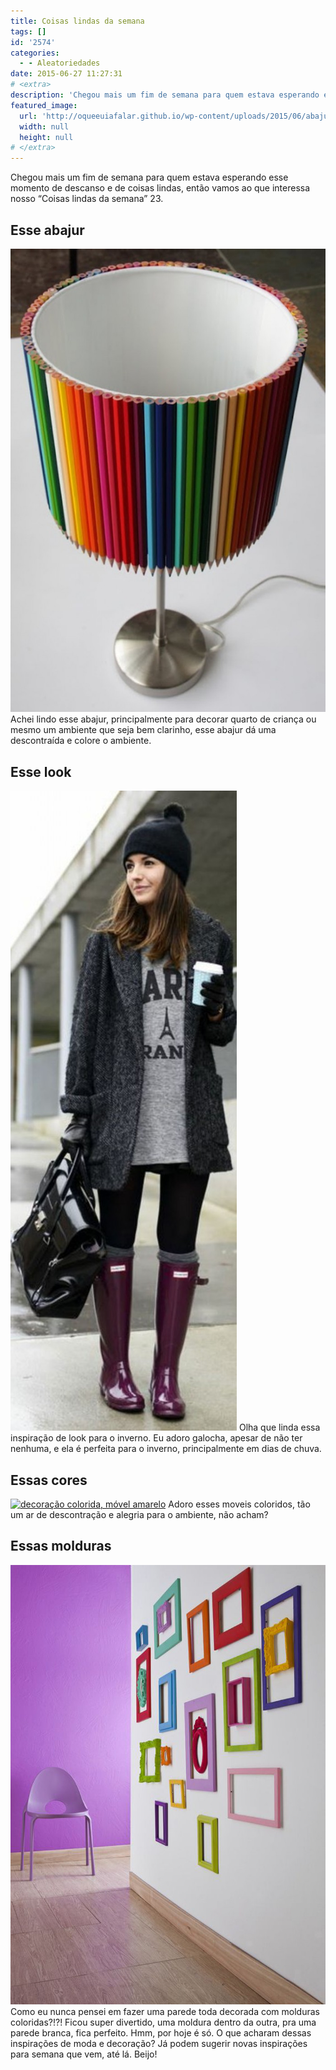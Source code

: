 ```yaml
---
title: Coisas lindas da semana
tags: []
id: '2574'
categories:
  - - Aleatoriedades
date: 2015-06-27 11:27:31
# <extra>
description: 'Chegou mais um fim de semana para quem estava esperando esse momento de descanso e de coisas lindas, então vamos ao que interessa nosso “Coisas lindas da semana” 23. Esse abajur Achei lindo esse abajur, principalmente para decorar quarto de criança ou mesmo um ambiente que seja bem clarinho, esse abajur dá uma descontraída e colore o ambiente. Esse look Olha que linda essa inspiração de look para o inverno. Eu adoro galocha, apesar de não ter nenhuma, e ela é perfeita para o inverno, principalmente em dias de chuva. Essas cores Adoro esses moveis coloridos, tão um ar de descontração e alegria para o ambiente, não acham? Essas molduras Como eu nunca pensei em fazer uma parede toda decorada com molduras coloridas?!?! Ficou super divertido, uma moldura dentro da outra, pra uma parede branca, fica perfeito. Hmm, por hoje &hellip;'
featured_image: 
  url: 'http://oqueeuiafalar.github.io/wp-content/uploads/2015/06/abajur-colorido-lapis-de-cor-abajur-criativo-696x1024.jpg'
  width: null
  height: null
# </extra>
---
```


Chegou mais um fim de semana para quem estava esperando esse momento de descanso e de coisas lindas, então vamos ao que interessa nosso “Coisas lindas da semana” 23.

## Esse abajur

[![abajur colorido, lapis de cor, abajur criativo](/wp-content/uploads/2015/06/abajur-colorido-lapis-de-cor-abajur-criativo-696x1024.jpg)](/wp-content/uploads/2015/06/abajur-colorido-lapis-de-cor-abajur-criativo.jpg) Achei lindo esse abajur, principalmente para decorar quarto de criança ou mesmo um ambiente que seja bem clarinho, esse abajur dá uma descontraída e colore o ambiente.

## Esse look

[![look de inverno com galocha](/wp-content/uploads/2015/06/look-com-galocha-362x1024.jpg)](/wp-content/uploads/2015/06/look-com-galocha.jpg) Olha que linda essa inspiração de look para o inverno. Eu adoro galocha, apesar de não ter nenhuma, e ela é perfeita para o inverno, principalmente em dias de chuva.

## Essas cores

[![decoração colorida, móvel amarelo ](/wp-content/uploads/2015/06/móvel-amarelo-696x1024.jpg)](/wp-content/uploads/2015/06/móvel-amarelo.jpg) Adoro esses moveis coloridos, tão um ar de descontração e alegria para o ambiente, não acham?

## Essas molduras

[![parede decorada com molduras](/wp-content/uploads/2015/06/parede-decorada-com-molduras.jpg)](/wp-content/uploads/2015/06/parede-decorada-com-molduras.jpg) Como eu nunca pensei em fazer uma parede toda decorada com molduras coloridas?!?! Ficou super divertido, uma moldura dentro da outra, pra uma parede branca, fica perfeito. Hmm, por hoje é só. O que acharam dessas inspirações de moda e decoração? Já podem sugerir novas inspirações para semana que vem, até lá. Beijo!
